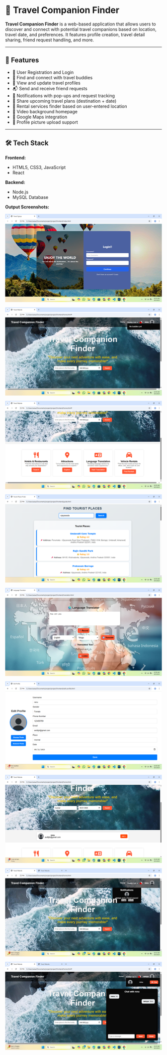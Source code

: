 # 🧳 Travel Companion Finder

**Travel Companion Finder** is a web-based application that allows users to discover and connect with potential travel companions based on location, travel date, and preferences. It features profile creation, travel detail sharing, friend request handling, and more.

---

## 🚀 Features

- 🔐 User Registration and Login
- 👥 Find and connect with travel buddies
- 📝 View and update travel profiles
- 📬 Send and receive friend requests
- 🔔 Notifications with pop-ups and request tracking
- 📅 Share upcoming travel plans (destination + date)
- 🧾 Rental services finder based on user-entered location
- 🎥 Video background homepage
- 📍 Google Maps integration
- 📸 Profile picture upload support

---

## 🛠️ Tech Stack

**Frontend:**
- HTML5, CSS3, JavaScript
- React

**Backend:**
- Node.js
- MySQL Database

**Output Screenshots:**

![Output Image](output1.png)

![Output Image](output2.png)

![Output Image](output3.png)

![Output Image](output4.png)

![Output Image](output5.png)

![Output Image](output6.png)

![Output Image](output7.png)

![Output Image](output8.png)

![Output Image](output9.png)
